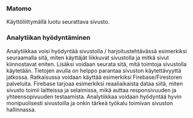 ### Matomo

Käyttöliittymällä luotu seurattava sivusto.

### Analytiikan hyödyntäminen

Analytiikkaa voisi hyödyntää sivustolla / harjoitustehtävässä esimerkiksi seuraamalla sitä, miten käyttäjät liikkuvat sivustolla ja mitkä sivut kiinnostavat eniten. Lisäksi voidaan seurata sitä, mitä toimtoja sivustolla käytetään. Tietojen avulla on helppo parantaa sivuston käytettävyyttä jatkossa. Ratkaisussa voidaan käyttää esimerkiksi Firebase/Firestoren palveluita. Firebase tarjoaa esimerkiksi reaaliaikaista dataa siitä, miten sivusto toimii laitteissa ja selaimissa, mikä auttaa responsivuuden ja yhteensopivuuden testaamista. Analytiikkaa voidaan hyödyntää hyvin monipuolisesti sivustoilla ja onkin tärkeä työkalu toimivan sivuston hallinnassa.
